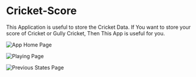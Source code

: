 # Cricket-Score
This Application is useful to store the Cricket Data.
If You want to store your score of Cricket or Gully Cricket, Then This App is useful for you.

![App Home Page](https://photos.google.com/photo/AF1QipPj6mBFRHQukQug2qbKNuaok-JuH0Oo-xtE4SO5)

![Playing Page](https://photos.google.com/photo/AF1QipMgJS7YhysERFlNeLTG3woBXEO1Cl3MZbZcN2TA)

![Previous States Page](https://photos.google.com/photo/AF1QipPs7QDVHLXQ9Ht0xmCFsee9rcJGKPX03bBHTApo)
